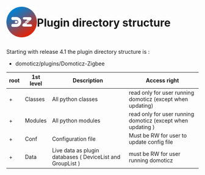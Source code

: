 <a href="Home.md"><img align="left" width="80" height="80" src="../Images/zigbee4domoticz-logo.png" alt="Logo"></a>

# Plugin directory structure

</br>

Starting with release 4.1 the plugin directory structure is :


+ domoticz/plugins/Domoticz-Zigbee

| root | 1st level | Description | Access right |
| ---  | --------- | ----------- | ------------ |
| +    | Classes   | All python classes | read only for user running domoticz (except when updating) |
| +    | Modules   | All python modules | read only for user running domoticz (except when updating ) |
| +    | Conf      | Configuration file | Must be RW for user to update config file |
| +    | Data      | Live data as plugin databases ( DeviceList and GroupList ) | must be RW for user running domoticz|

